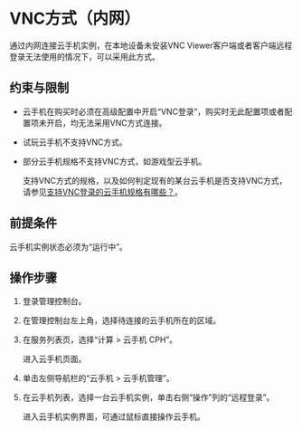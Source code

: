 # VNC方式（内网）<a name="cph_ug_0006"></a>

通过内网连接云手机实例，在本地设备未安装VNC Viewer客户端或者客户端远程登录无法使用的情况下，可以采用此方式。

## 约束与限制<a name="section135286153478"></a>

-   云手机在购买时必须在高级配置中开启“VNC登录”，购买时无此配置项或者配置项未开启，均无法采用VNC方式连接。
-   试玩云手机不支持VNC方式。
-   部分云手机规格不支持VNC方式，如游戏型云手机。

    支持VNC方式的规格，以及如何判定现有的某台云手机是否支持VNC方式，请参见[支持VNC登录的云手机规格有哪些？](https://support.huaweicloud.com/cph_faq/cph_faq_0009.html)。


## 前提条件<a name="section5282112412438"></a>

云手机实例状态必须为“运行中”。

## 操作步骤<a name="section1671814146104"></a>

1.  登录管理控制台。
2.  在管理控制台左上角，选择待连接的云手机所在的区域。
3.  在服务列表页，选择“计算 \> 云手机 CPH”。

    进入云手机页面。

4.  单击左侧导航栏的“云手机 \> 云手机管理”。
5.  在云手机列表，选择一台云手机实例，单击右侧“操作”列的“远程登录”。

    进入云手机实例界面，可通过鼠标直接操作云手机。


